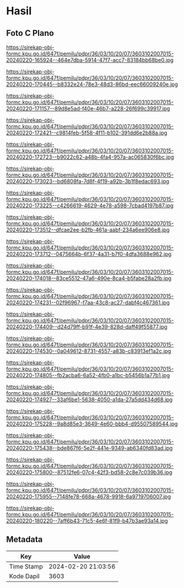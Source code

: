 # Hasil

## Foto C Plano

https://sirekap-obj-formc.kpu.go.id/647f/pemilu/pdpr/36/03/10/20/07/3603102007015-20240220-165924--464e7dba-5914-47f7-acc7-83184bb68be0.jpg

https://sirekap-obj-formc.kpu.go.id/647f/pemilu/pdpr/36/03/10/20/07/3603102007015-20240220-170445--b8332e24-78e3-48d3-86bd-eec66009240e.jpg

https://sirekap-obj-formc.kpu.go.id/647f/pemilu/pdpr/36/03/10/20/07/3603102007015-20240220-171157--89d8e5ad-f40e-46b7-a228-26f699c39917.jpg

https://sirekap-obj-formc.kpu.go.id/647f/pemilu/pdpr/36/03/10/20/07/3603102007015-20240220-172421--c9814feb-5f58-4f11-b102-391dd6e2b88a.jpg

https://sirekap-obj-formc.kpu.go.id/647f/pemilu/pdpr/36/03/10/20/07/3603102007015-20240220-172723--b9022c62-a48b-4fa4-957a-ac065830f6bc.jpg

https://sirekap-obj-formc.kpu.go.id/647f/pemilu/pdpr/36/03/10/20/07/3603102007015-20240220-173023--bd6808fa-7d8f-4f19-a92b-3b1f8edac693.jpg

https://sirekap-obj-formc.kpu.go.id/647f/pemilu/pdpr/36/03/10/20/07/3603102007015-20240220-173225--c4266619-4629-4e78-a598-7cbad4197b87.jpg

https://sirekap-obj-formc.kpu.go.id/647f/pemilu/pdpr/36/03/10/20/07/3603102007015-20240220-173512--dfcae2ee-b2fb-461a-aabf-234a6ee906e8.jpg

https://sirekap-obj-formc.kpu.go.id/647f/pemilu/pdpr/36/03/10/20/07/3603102007015-20240220-173712--0475664b-6f37-4a31-b7f0-4dfa3688e962.jpg

https://sirekap-obj-formc.kpu.go.id/647f/pemilu/pdpr/36/03/10/20/07/3603102007015-20240220-174018--83ce5512-47a6-490e-8ca4-b5fabe28a2fb.jpg

https://sirekap-obj-formc.kpu.go.id/647f/pemilu/pdpr/36/03/10/20/07/3603102007015-20240220-174231--02f96967-f7aa-43c8-ac27-dabf4c467361.jpg

https://sirekap-obj-formc.kpu.go.id/647f/pemilu/pdpr/36/03/10/20/07/3603102007015-20240220-174409--d24d79ff-b91f-4e39-828d-daff49f55877.jpg

https://sirekap-obj-formc.kpu.go.id/647f/pemilu/pdpr/36/03/10/20/07/3603102007015-20240220-174530--0a049612-8731-4557-a83b-c83913ef1a2c.jpg

https://sirekap-obj-formc.kpu.go.id/647f/pemilu/pdpr/36/03/10/20/07/3603102007015-20240220-174805--fb2acba6-6a52-4fb0-a1bc-b5456b1a77b1.jpg

https://sirekap-obj-formc.kpu.go.id/647f/pemilu/pdpr/36/03/10/20/07/3603102007015-20240220-174927--33af6be1-5638-4050-a1da-27a5dd434d68.jpg

https://sirekap-obj-formc.kpu.go.id/647f/pemilu/pdpr/36/03/10/20/07/3603102007015-20240220-175228--9a8d85e3-3649-4e60-bbb4-d95507589544.jpg

https://sirekap-obj-formc.kpu.go.id/647f/pemilu/pdpr/36/03/10/20/07/3603102007015-20240220-175438--bde867f6-5e2f-441e-9349-ab6340fd83ad.jpg

https://sirekap-obj-formc.kpu.go.id/647f/pemilu/pdpr/36/03/10/20/07/3603102007015-20240220-175800--87512fe6-07c4-42f3-bd58-2c8e7c039b36.jpg

https://sirekap-obj-formc.kpu.go.id/647f/pemilu/pdpr/36/03/10/20/07/3603102007015-20240220-175955--7148fe78-668a-4678-9918-6a9719706007.jpg

https://sirekap-obj-formc.kpu.go.id/647f/pemilu/pdpr/36/03/10/20/07/3603102007015-20240220-180220--7aff6b43-71c5-4e6f-81f9-b47b3ae93a14.jpg


## Metadata

| Key        | Value               |
| ---------- | ------------------- |
| Time Stamp | 2024-02-20 21:03:56 |
| Kode Dapil | 3603                |



